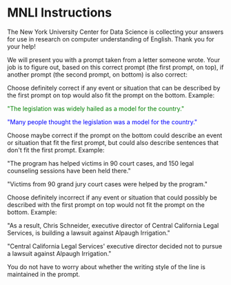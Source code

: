 # MNLI Instructions

The New York University Center for Data Science is collecting your answers for use in research on computer understanding of English. Thank you for your help!

We will present you with a prompt taken from a letter someone wrote. Your job is to figure out, based on this correct prompt (the first prompt, on top), if another prompt (the second prompt, on bottom) is also correct:


Choose definitely correct if any event or situation that can be described by the first prompt on top would also fit the prompt on the bottom. Example: 

<p><span style="color:green"> "The legislation was widely hailed as a model for the country." </span></p>

<p><span style="color:blue"> "Many people thought the legislation was a model for the country." </span></p>


Choose maybe correct if the prompt on the bottom could describe an event or situation that fit the first prompt, but could also describe sentences that don't fit the first prompt. Example: 

"The program has helped victims in 90 court cases, and 150 legal counseling sessions have been held there."

"Victims from 90 grand jury court cases were helped by the program."


Choose definitely incorrect if any event or situation that could possibly be described with the first prompt on top would not fit the prompt on the bottom. Example: 

"As a result, Chris Schneider, executive director of Central California Legal Services, is building a lawsuit against Alpaugh Irrigation."

"Central California Legal Services' executive director decided not to pursue a lawsuit against Alpaugh Irrigation."


You do not have to worry about whether the writing style of the line is maintained in the prompt.